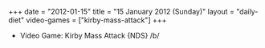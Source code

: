 +++
date = "2012-01-15"
title = "15 January 2012 (Sunday)"
layout = "daily-diet"
video-games = ["kirby-mass-attack"]
+++


* Video Game: Kirby Mass Attack {NDS} /b/